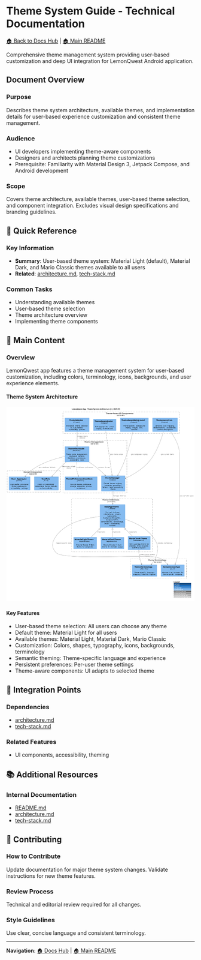 # Theme System Guide - Technical Documentation

[🏠 Back to Docs Hub](README.md) | [🏠 Main README](../README.md)

Comprehensive theme management system providing user-based customization and deep UI integration for LemonQwest Android application.

## Document Overview

### Purpose

Describes theme system architecture, available themes, and implementation details for user-based experience customization and consistent theme management.

### Audience

- UI developers implementing theme-aware components
- Designers and architects planning theme customizations
- Prerequisite: Familiarity with Material Design 3, Jetpack Compose, and Android development

### Scope

Covers theme architecture, available themes, user-based theme selection, and component integration. Excludes visual design specifications and branding guidelines.

## 🎯 Quick Reference

### Key Information

- **Summary**: User-based theme system: Material Light (default), Material Dark, and Mario Classic themes available to all users
- **Related**: [architecture.md](architecture.md), [tech-stack.md](tech-stack.md)

### Common Tasks

- Understanding available themes
- User-based theme selection
- Theme architecture overview
- Implementing theme components

## 📖 Main Content

### Overview

LemonQwest app features a theme management system for user-based customization, including colors, terminology, icons, backgrounds, and user experience elements.

#### Theme System Architecture

![Theme System Architecture](diagrams/theme-system-architecture.svg)

#### Key Features

- User-based theme selection: All users can choose any theme
- Default theme: Material Light for all users
- Available themes: Material Light, Material Dark, Mario Classic
- Customization: Colors, shapes, typography, icons, backgrounds, terminology
- Semantic theming: Theme-specific language and experience
- Persistent preferences: Per-user theme settings
- Theme-aware components: UI adapts to selected theme

## 🔗 Integration Points

### Dependencies

- [architecture.md](architecture.md)
- [tech-stack.md](tech-stack.md)

### Related Features

- UI components, accessibility, theming

## 📚 Additional Resources

### Internal Documentation

- [README.md](README.md)
- [architecture.md](architecture.md)
- [tech-stack.md](tech-stack.md)

## 📝 Contributing

### How to Contribute

Update documentation for major theme system changes. Validate instructions for new theme features.

### Review Process

Technical and editorial review required for all changes.

### Style Guidelines

Use clear, concise language and consistent terminology.

---

**Navigation**: [🏠 Docs Hub](README.md) | [🏠 Main README](../README.md)
